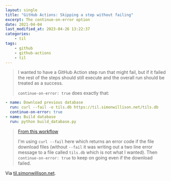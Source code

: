 ```yaml
---
layout: single
title: "GitHub Actions: Skipping a step without failing"
excerpt: The continue-on-error option
date: 2021-04-04
last_modified_at: 2023-04-26 13:22:37
categories:
    - til
tags:
    - github
    - github-actions
    - til
---
```


> I wanted to have a GitHub Action step run that might fail,
> but if it failed the rest of the steps should still execute and the overall run should be treated as a success.
>
> `continue-on-error: true` does exactly that:

```yaml
- name: Download previous database
  run: curl --fail -o tils.db https://til.simonwillison.net/tils.db
  continue-on-error: true
- name: Build database
  run: python build_database.py
```

> [From this workflow](https://github.com/simonw/til/blob/7d799a24921f66e585b8a6b8756b7f8040c899df/.github/workflows/build.yml#L32-L36)
>
> I'm using `curl --fail` here which returns an error code if the file download files
> (without `--fail` it was writing out a two line error message to a file called `tils.db` which is not what I wanted).
> Then `continue-on-error: true` to keep on going even if the download failed.

Via [til.simonwillison.net](https://github.com/simonw/til/blob/main/github-actions/continue-on-error.md).
